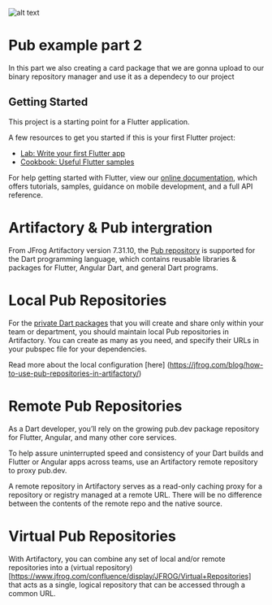 ![alt text](https://speedmedia.jfrog.com/08612fe1-9391-4cf3-ac1a-6dd49c36b276/https://media.jfrog.com/wp-content/uploads/2022/03/16163435/863x300-1.png/mxw_1024,f_auto)

# Pub example part 2 
In this part we also creating a card package that we are gonna upload to our binary repository manager and use it as a dependecy to our project 

## Getting Started

This project is a starting point for a Flutter application.

A few resources to get you started if this is your first Flutter project:

- [Lab: Write your first Flutter app](https://flutter.dev/docs/get-started/codelab)
- [Cookbook: Useful Flutter samples](https://flutter.dev/docs/cookbook)

For help getting started with Flutter, view our
[online documentation](https://flutter.dev/docs), which offers tutorials,
samples, guidance on mobile development, and a full API reference.

# Artifactory & Pub intergration 
From JFrog Artifactory version 7.31.10, the [Pub repository](https://www.jfrog.com/confluence/display/JFROG/Pub+Repositories) is supported for the Dart programming language, which contains reusable libraries & packages for Flutter, Angular Dart, and general Dart programs.

# Local Pub Repositories
For the [private Dart packages](https://medium.com/dartlang/hosting-a-private-dart-package-repository-774c3c51dff9) that you will create and share only within your team or department, you should maintain local Pub repositories in Artifactory. You can create as many as you need, and specify their URLs in your pubspec file for your dependencies.

Read more about the local configuration [here] (https://jfrog.com/blog/how-to-use-pub-repositories-in-artifactory/)

# Remote Pub Repositories

As a Dart developer, you’ll rely on the growing pub.dev package repository for Flutter, Angular, and many other core services.

To help assure uninterrupted speed and consistency of your Dart builds and Flutter or Angular apps across teams, use an Artifactory remote repository to proxy pub.dev.

A remote repository in Artifactory serves as a read-only caching proxy for a repository or registry managed at a remote URL. There will be no difference between the contents of the remote repo and the native source.

# Virtual Pub Repositories

With Artifactory, you can combine any set of local and/or remote repositories into a (virtual repository) [https://www.jfrog.com/confluence/display/JFROG/Virtual+Repositories]  that acts as a single, logical repository that can be accessed through a common URL.


